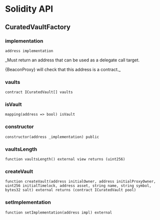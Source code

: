 # Solidity API

## CuratedVaultFactory

### implementation

```solidity
address implementation
```

_Must return an address that can be used as a delegate call target.

{BeaconProxy} will check that this address is a contract._

### vaults

```solidity
contract ICuratedVault[] vaults
```

### isVault

```solidity
mapping(address => bool) isVault
```

### constructor

```solidity
constructor(address _implementation) public
```

### vaultsLength

```solidity
function vaultsLength() external view returns (uint256)
```

### createVault

```solidity
function createVault(address initialOwner, address initialProxyOwner, uint256 initialTimelock, address asset, string name, string symbol, bytes32 salt) external returns (contract ICuratedVault pool)
```

### setImplementation

```solidity
function setImplementation(address impl) external
```

